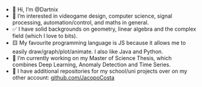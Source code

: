 - 👋 Hi, I’m @Dartnix
- 👀 I’m interested in videogame design, computer science, signal processing, automation/control, and maths in general.
- ✅ I have solid backgrounds on geometry, linear algebra and the complex field (which I love to bits).
- 🟨 My favourite programming language is JS because it allows me to easily draw/graph/plot/animate. I also like Java and Python.
- 🌱 I’m currently working on my Master of Science Thesis, which combines Deep Learning, Anomaly Detection and Time Series.
- 🔄 I have additional repositories for my school/uni projects over on my other account: <a href="github.com/JacopoCosta">github.com/JacopoCosta</a>

<!---
Dartnix/Dartnix is a ✨ special ✨ repository because its `README.md` (this file) appears on your GitHub profile.
You can click the Preview link to take a look at your changes.
--->
